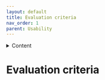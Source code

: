 ```yaml
---
layout: default
title: Evaluation criteria
nav_order: 1
parent: Usability
---
```


<details close markdown="block">
  <summary>
    Content
  </summary>
  {: .text-delta }
1. TOC
{:toc}
</details>

# Evaluation criteria